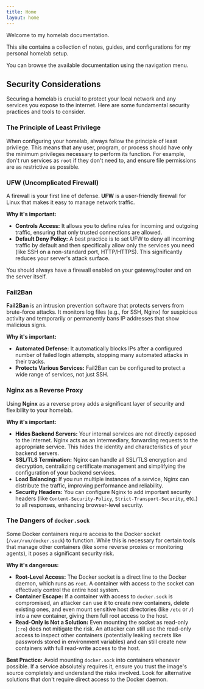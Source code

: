 ```yaml
---
title: Home
layout: home
---
```


Welcome to my homelab documentation.

This site contains a collection of notes, guides, and configurations for my personal homelab setup.

You can browse the available documentation using the navigation menu. 

## Security Considerations

Securing a homelab is crucial to protect your local network and any services you expose to the internet. Here are some fundamental security practices and tools to consider.

### The Principle of Least Privilege
When configuring your homelab, always follow the principle of least privilege. This means that any user, program, or process should have only the minimum privileges necessary to perform its function. For example, don't run services as `root` if they don't need to, and ensure file permissions are as restrictive as possible.

### UFW (Uncomplicated Firewall)
A firewall is your first line of defense. **UFW** is a user-friendly firewall for Linux that makes it easy to manage network traffic. 

**Why it's important:**
*   **Controls Access:** It allows you to define rules for incoming and outgoing traffic, ensuring that only trusted connections are allowed.
*   **Default Deny Policy:** A best practice is to set UFW to deny all incoming traffic by default and then specifically allow only the services you need (like SSH on a non-standard port, HTTP/HTTPS). This significantly reduces your server's attack surface.

You should always have a firewall enabled on your gateway/router and on the server itself.

### Fail2Ban
**Fail2Ban** is an intrusion prevention software that protects servers from brute-force attacks. It monitors log files (e.g., for SSH, Nginx) for suspicious activity and temporarily or permanently bans IP addresses that show malicious signs.

**Why it's important:**
*   **Automated Defense:** It automatically blocks IPs after a configured number of failed login attempts, stopping many automated attacks in their tracks.
*   **Protects Various Services:** Fail2Ban can be configured to protect a wide range of services, not just SSH.

### Nginx as a Reverse Proxy
Using **Nginx** as a reverse proxy adds a significant layer of security and flexibility to your homelab.

**Why it's important:**
*   **Hides Backend Servers:** Your internal services are not directly exposed to the internet. Nginx acts as an intermediary, forwarding requests to the appropriate service. This hides the identity and characteristics of your backend servers.
*   **SSL/TLS Termination:** Nginx can handle all SSL/TLS encryption and decryption, centralizing certificate management and simplifying the configuration of your backend services.
*   **Load Balancing:** If you run multiple instances of a service, Nginx can distribute the traffic, improving performance and reliability.
*   **Security Headers:** You can configure Nginx to add important security headers (like `Content-Security-Policy`, `Strict-Transport-Security`, etc.) to all responses, enhancing browser-level security.

### The Dangers of `docker.sock`
Some Docker containers require access to the Docker socket (`/var/run/docker.sock`) to function. While this is necessary for certain tools that manage other containers (like some reverse proxies or monitoring agents), it poses a significant security risk.

**Why it's dangerous:**
*   **Root-Level Access:** The Docker socket is a direct line to the Docker daemon, which runs as `root`. A container with access to the socket can effectively control the entire host system.
*   **Container Escape:** If a container with access to `docker.sock` is compromised, an attacker can use it to create new containers, delete existing ones, and even mount sensitive host directories (like `/etc` or `/`) into a new container, giving them full root access to the host.
*   **Read-Only is Not a Solution:** Even mounting the socket as read-only (`:ro`) does not mitigate the risk. An attacker can still use the read-only access to inspect other containers (potentially leaking secrets like passwords stored in environment variables) and can still create new containers with full read-write access to the host.

**Best Practice:** Avoid mounting `docker.sock` into containers whenever possible. If a service absolutely requires it, ensure you trust the image's source completely and understand the risks involved. Look for alternative solutions that don't require direct access to the Docker daemon. 